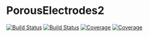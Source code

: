 # PorousElectrodes2

[![Build Status](https://travis-ci.com/MarcBerliner/PorousElectrodes2.jl.svg?branch=master)](https://travis-ci.com/MarcBerliner/PorousElectrodes2.jl)
[![Build Status](https://ci.appveyor.com/api/projects/status/github/MarcBerliner/PorousElectrodes2.jl?svg=true)](https://ci.appveyor.com/project/MarcBerliner/PorousElectrodes2-jl)
[![Coverage](https://codecov.io/gh/MarcBerliner/PorousElectrodes2.jl/branch/master/graph/badge.svg)](https://codecov.io/gh/MarcBerliner/PorousElectrodes2.jl)
[![Coverage](https://coveralls.io/repos/github/MarcBerliner/PorousElectrodes2.jl/badge.svg?branch=master)](https://coveralls.io/github/MarcBerliner/PorousElectrodes2.jl?branch=master)
